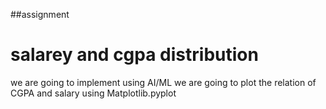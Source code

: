 ##assignment
# salarey and cgpa distribution
we are going to implement using AI/ML
we are going to plot the relation of CGPA and salary using Matplotlib.pyplot
